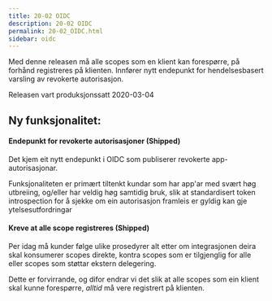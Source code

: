 ```yaml
---
title: 20-02 OIDC
description: 20-02 OIDC
permalink: 20-02_OIDC.html
sidebar: oidc
---
```



Med denne releasen må alle scopes som en klient kan forespørre, på forhånd registreres på klienten. Innfører nytt endepunkt for hendelsesbasert varsling av revokerte autorisasjon.



Releasen vart produksjonssatt 2020-03-04

## Ny funksjonalitet:


#### Endepunkt for revokerte autorisasjoner (Shipped)

Det kjem eit nytt endepunkt i OIDC som publiserer revokerte app-autorisasjonar.

Funksjonaliteten er primært tiltenkt kundar som har app'ar med svært høg utbreiing, og/eller har veldig høg samtidig bruk, slik at standardisert token introspection for å sjekke om ein autorisasjon framleis er gyldig kan gje ytelsesutfordringar




#### Kreve at alle scope registreres (Shipped)

Per idag må kunder følge ulike prosedyrer alt etter om integrasjonen deira skal konsumerer scopes direkte, kontra scopes som er tilgjenglig for alle eller scopes som støttar ekstern delegering.

Dette er forvirrande, og difor endrar vi det slik at alle scopes som ein klient skal kunne forespørre, _alltid_ må vere registrert på klienten.

